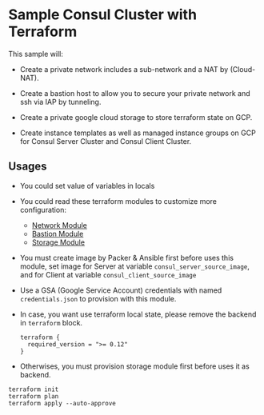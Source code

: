 # Sample Consul Cluster with Terraform

This sample will:

- Create a private network includes a sub-network and a NAT by (Cloud-NAT).
  
- Create a bastion host to allow you to secure your private network and ssh via IAP by tunneling.

- Create a private google cloud storage to store terraform state on GCP.

- Create instance templates as well as managed instance groups on GCP for Consul Server Cluster and Consul Client Cluster.

## Usages

- You could set value of variables in locals

- You could read these terraform modules to customize more configuration:

    - [Network Module](https://github.com/ducmeit1/tf-network-gcp)
    - [Bastion Module](https://github.com/ducmeit1/tf-bastion-gcp)
    - [Storage Module](https://github.com/ducmeit1/tf-storage-gcp)

- You must create image by Packer & Ansible first before uses this module, set image for Server at variable `consul_server_source_image`, and for Client at variable `consul_client_source_image`

- Use a GSA (Google Service Account) credentials with named `credentials.json` to provision with this module.

- In case, you want use terraform local state, please remove the backend in `terraform` block.
  
  ```hcl
  terraform {
    required_version = ">= 0.12"
  }
  ```

- Otherwises, you must provision storage module first before uses it as backend.

```shell
terraform init
terraform plan
terraform apply --auto-approve
```